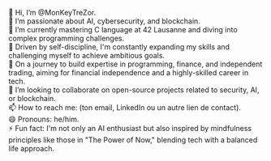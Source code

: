 👋 Hi, I’m @MonKeyTreZor.  
👀 I’m passionate about AI, cybersecurity, and blockchain.  
🌱 I’m currently mastering C language at 42 Lausanne and diving into complex programming challenges.  
💪 Driven by self-discipline, I'm constantly expanding my skills and challenging myself to achieve ambitious goals.  
💼 On a journey to build expertise in programming, finance, and independent trading, aiming for financial independence and a highly-skilled career in tech.  
💞️ I’m looking to collaborate on open-source projects related to security, AI, or blockchain.  
📫 How to reach me: (ton email, LinkedIn ou un autre lien de contact).  
😄 Pronouns: he/him.  
⚡ Fun fact: I'm not only an AI enthusiast but also inspired by mindfulness principles like those in "The Power of Now," blending tech with a balanced life approach.  

<!---
MonKeyTreZor/MonKeyTreZor is a ✨ special ✨ repository because its `README.md` (this file) appears on your GitHub profile.
You can click the Preview link to take a look at your changes.
--->
